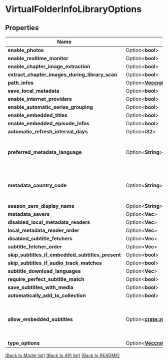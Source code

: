 # VirtualFolderInfoLibraryOptions

## Properties

Name | Type | Description | Notes
------------ | ------------- | ------------- | -------------
**enable_photos** | Option<**bool**> |  | [optional]
**enable_realtime_monitor** | Option<**bool**> |  | [optional]
**enable_chapter_image_extraction** | Option<**bool**> |  | [optional]
**extract_chapter_images_during_library_scan** | Option<**bool**> |  | [optional]
**path_infos** | Option<[**Vec<crate::models::MediaPathInfo>**](MediaPathInfo.md)> |  | [optional]
**save_local_metadata** | Option<**bool**> |  | [optional]
**enable_internet_providers** | Option<**bool**> |  | [optional]
**enable_automatic_series_grouping** | Option<**bool**> |  | [optional]
**enable_embedded_titles** | Option<**bool**> |  | [optional]
**enable_embedded_episode_infos** | Option<**bool**> |  | [optional]
**automatic_refresh_interval_days** | Option<**i32**> |  | [optional]
**preferred_metadata_language** | Option<**String**> | Gets or sets the preferred metadata language. | [optional]
**metadata_country_code** | Option<**String**> | Gets or sets the metadata country code. | [optional]
**season_zero_display_name** | Option<**String**> |  | [optional]
**metadata_savers** | Option<**Vec<String>**> |  | [optional]
**disabled_local_metadata_readers** | Option<**Vec<String>**> |  | [optional]
**local_metadata_reader_order** | Option<**Vec<String>**> |  | [optional]
**disabled_subtitle_fetchers** | Option<**Vec<String>**> |  | [optional]
**subtitle_fetcher_order** | Option<**Vec<String>**> |  | [optional]
**skip_subtitles_if_embedded_subtitles_present** | Option<**bool**> |  | [optional]
**skip_subtitles_if_audio_track_matches** | Option<**bool**> |  | [optional]
**subtitle_download_languages** | Option<**Vec<String>**> |  | [optional]
**require_perfect_subtitle_match** | Option<**bool**> |  | [optional]
**save_subtitles_with_media** | Option<**bool**> |  | [optional]
**automatically_add_to_collection** | Option<**bool**> |  | [optional]
**allow_embedded_subtitles** | Option<[**crate::models::EmbeddedSubtitleOptions**](EmbeddedSubtitleOptions.md)> | An enum representing the options to disable embedded subs. | [optional]
**type_options** | Option<[**Vec<crate::models::TypeOptions>**](TypeOptions.md)> |  | [optional]

[[Back to Model list]](../README.md#documentation-for-models) [[Back to API list]](../README.md#documentation-for-api-endpoints) [[Back to README]](../README.md)


